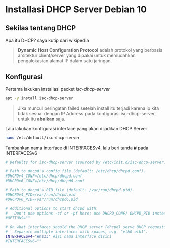 # Installasi DHCP Server Debian 10


## Sekilas tentang DHCP

Apa itu DHCP? saya kutip dari wikipedia

> **Dynamic Host Configuration Protocol** adalah protokol yang berbasis arsitektur client/server yang dipakai untuk memudahkan pengalokasian alamat IP dalam satu jaringan.

## Konfigurasi

Pertama lakukan installasi packet *isc-dhcp-server*

```bash
apt -y install isc-dhcp-server
```
> Jika muncul peringatan failed setelah install itu terjadi karena ip kita tidak sesuai dengan IP Address pada konfigurasi isc-dhcp-server, untuk itu **abaikan** saja.

Lalu lakukan konfigurasi interface yang akan dijadikan DHCP Server

```bash
nano /etc/default/isc-dhcp-server
```
Tambahkan nama interface di INTERFACESv4, lalu beri tanda **#** pada INTERFACESv6

```bash
# Defaults for isc-dhcp-server (sourced by /etc/init.d/isc-dhcp-server)

# Path to dhcpd's config file (default: /etc/dhcp/dhcpd.conf).
#DHCPDv4_CONF=/etc/dhcp/dhcpd.conf
#DHCPDv6_CONF=/etc/dhcp/dhcpd6.conf

# Path to dhcpd's PID file (default: /var/run/dhcpd.pid).
#DHCPDv4_PID=/var/run/dhcpd.pid
#DHCPDv6_PID=/var/run/dhcpd6.pid

# Additional options to start dhcpd with.
#	Don't use options -cf or -pf here; use DHCPD_CONF/ DHCPD_PID instead
#OPTIONS=""

# On what interfaces should the DHCP server (dhcpd) serve DHCP requests?
#	Separate multiple interfaces with spaces, e.g. "eth0 eth1".
INTERFACESv4="ens33" #isi nama interface disini
#INTERFACESv6=""
```

